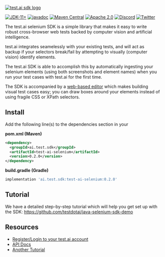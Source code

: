 [![test.ai sdk logo](https://testdotai.github.io/static-assets/shared/logo-sdk.png)](https://test.ai/sdk)

[![JDK-11+](https://img.shields.io/badge/JDK-11%2B-blue)](https://adoptium.net)
[![javadoc](https://javadoc.io/badge2/ai.test.sdk/test-ai-selenium/javadoc.svg)](https://javadoc.io/doc/ai.test.sdk/test-ai-selenium)
[![Maven Central](https://img.shields.io/maven-central/v/ai.test.sdk/test-ai-selenium)](https://search.maven.org/artifact/ai.test.sdk/test-ai-selenium)
[![Apache 2.0](https://img.shields.io/badge/Apache-2.0-blue)](https://www.apache.org/licenses/LICENSE-2.0)
[![Discord](https://img.shields.io/discord/853669216880295946?&logo=discord)](https://sdk.test.ai/discord)
[![Twitter](https://img.shields.io/twitter/follow/testdotai)](https://twitter.com/testdotai)

The test.ai selenium SDK is a simple library that makes it easy to write robust cross-browser web tests backed by computer vision and artificial intelligence.

test.ai integrates seamelessly with your existing tests, and will act as backup if your selectors break/fail by attempting to visually (computer vision) identify elements.

The test.ai SDK is able to accomplish this by automatically ingesting your selenium elements (using both screenshots and element names) when you run your test cases with test.ai for the first time. 

The SDK is accompanied by a [web-based editor](https://sdk.test.ai/) which makes building visual test cases easy; you can draw boxes around your elements instead of using fragile CSS or XPath selectors.

## Install

Add the following line(s) to the dependencies section in your

**pom.xml (Maven)**
```xml
<dependency>
  <groupId>ai.test.sdk</groupId>
  <artifactId>test-ai-selenium</artifactId>
  <version>0.2.0</version>
</dependency>
````

**build.gradle (Gradle)**
```groovy
implementation 'ai.test.sdk:test-ai-selenium:0.2.0'
```

## Tutorial
We have a detailed step-by-step tutorial which will help you get set up with the SDK: https://github.com/testdotai/java-selenium-sdk-demo

## Resources
* [Register/Login to your test.ai account](https://sdk.test.ai/login)
* [API Docs](https://www.javadoc.io/doc/ai.test.sdk/test-ai-selenium)
* [Another Tutorial](https://sdk.test.ai/tutorial)
